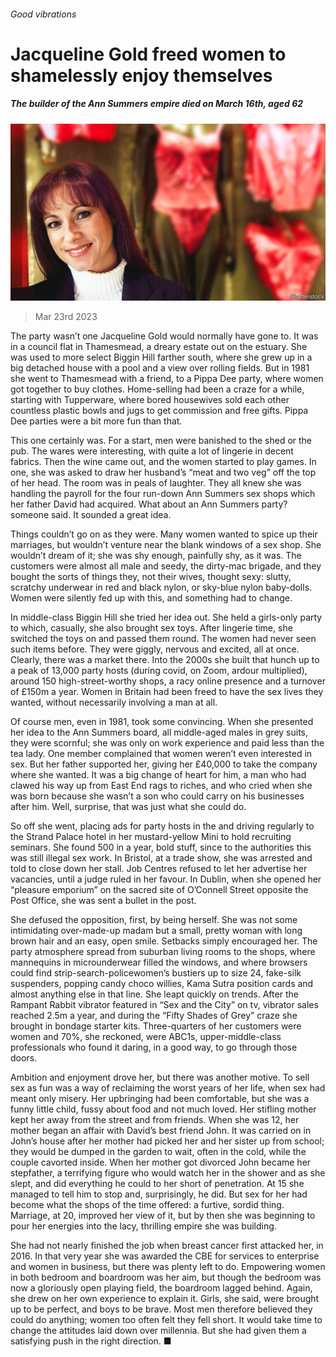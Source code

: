 ###### Good vibrations

# Jacqueline Gold freed women to shamelessly enjoy themselves 

##### The builder of the Ann Summers empire died on March 16th, aged 62 

![image](images/20230325_OBP001.jpg) 

> Mar 23rd 2023 

The party wasn’t one Jacqueline Gold would normally have gone to. It was in a council flat in Thamesmead, a dreary estate out on the estuary. She was used to more select Biggin Hill farther south, where she grew up in a big detached house with a pool and a view over rolling fields. But in 1981 she went to Thamesmead with a friend, to a Pippa Dee party, where women got together to buy clothes. Home-selling had been a craze for a while, starting with Tupperware, where bored housewives sold each other countless plastic bowls and jugs to get commission and free gifts. Pippa Dee parties were a bit more fun than that. 

This one certainly was. For a start, men were banished to the shed or the pub. The wares were interesting, with quite a lot of lingerie in decent fabrics. Then the wine came out, and the women started to play games. In one, she was asked to draw her husband’s “meat and two veg” off the top of her head. The room was in peals of laughter. They all knew she was handling the payroll for the four run-down Ann Summers sex shops which her father David had acquired. What about an Ann Summers party? someone said. It sounded a great idea. 

Things couldn’t go on as they were. Many women wanted to spice up their marriages, but wouldn’t venture near the blank windows of a sex shop. She wouldn’t dream of it; she was shy enough, painfully shy, as it was. The customers were almost all male and seedy, the dirty-mac brigade, and they bought the sorts of things they, not their wives, thought sexy: slutty, scratchy underwear in red and black nylon, or sky-blue nylon baby-dolls. Women were silently fed up with this, and something had to change. 

In middle-class Biggin Hill she tried her idea out. She held a girls-only party to which, casually, she also brought sex toys. After lingerie time, she switched the toys on and passed them round. The women had never seen such items before. They were giggly, nervous and excited, all at once. Clearly, there was a market there. Into the 2000s she built that hunch up to a peak of 13,000 party hosts (during covid, on Zoom, ardour multiplied), around 150 high-street-worthy shops, a racy online presence and a turnover of £150m a year. Women in Britain had been freed to have the sex lives they wanted, without necessarily involving a man at all. 

Of course men, even in 1981, took some convincing. When she presented her idea to the Ann Summers board, all middle-aged males in grey suits, they were scornful; she was only on work experience and paid less than the tea lady. One member complained that women weren’t even interested in sex. But her father supported her, giving her £40,000 to take the company where she wanted. It was a big change of heart for him, a man who had clawed his way up from East End rags to riches, and who cried when she was born because she wasn’t a son who could carry on his businesses after him. Well, surprise, that was just what she could do. 

So off she went, placing ads for party hosts in the  and driving regularly to the Strand Palace hotel in her mustard-yellow Mini to hold recruiting seminars. She found 500 in a year, bold stuff, since to the authorities this was still illegal sex work. In Bristol, at a trade show, she was arrested and told to close down her stall. Job Centres refused to let her advertise her vacancies, until a judge ruled in her favour. In Dublin, when she opened her “pleasure emporium” on the sacred site of O’Connell Street opposite the Post Office, she was sent a bullet in the post. 

She defused the opposition, first, by being herself. She was not some intimidating over-made-up madam but a small, pretty woman with long brown hair and an easy, open smile. Setbacks simply encouraged her. The party atmosphere spread from suburban living rooms to the shops, where mannequins in microunderwear filled the windows, and where browsers could find strip-search-policewomen’s bustiers up to size 24, fake-silk suspenders, popping candy choco willies, Kama Sutra position cards and almost anything else in that line. She leapt quickly on trends. After the Rampant Rabbit vibrator featured in “Sex and the City” on tv, vibrator sales reached 2.5m a year, and during the “Fifty Shades of Grey” craze she brought in bondage starter kits. Three-quarters of her customers were women and 70%, she reckoned, were ABC1s, upper-middle-class professionals who found it daring, in a good way, to go through those doors. 

Ambition and enjoyment drove her, but there was another motive. To sell sex as fun was a way of reclaiming the worst years of her life, when sex had meant only misery. Her upbringing had been comfortable, but she was a funny little child, fussy about food and not much loved. Her stifling mother kept her away from the street and from friends. When she was 12, her mother began an affair with David’s best friend John. It was carried on in John’s house after her mother had picked her and her sister up from school; they would be dumped in the garden to wait, often in the cold, while the couple cavorted inside. When her mother got divorced John became her stepfather, a terrifying figure who would watch her in the shower and as she slept, and did everything he could to her short of penetration. At 15 she managed to tell him to stop and, surprisingly, he did. But sex for her had become what the shops of the time offered: a furtive, sordid thing. Marriage, at 20, improved her view of it, but by then she was beginning to pour her energies into the lacy, thrilling empire she was building. 

She had not nearly finished the job when breast cancer first attacked her, in 2016. In that very year she was awarded the CBE for services to enterprise and women in business, but there was plenty left to do. Empowering women in both bedroom and boardroom was her aim, but though the bedroom was now a gloriously open playing field, the boardroom lagged behind. Again, she drew on her own experience to explain it. Girls, she said, were brought up to be perfect, and boys to be brave. Most men therefore believed they could do anything; women too often felt they fell short. It would take time to change the attitudes laid down over millennia. But she had given them a satisfying push in the right direction. ■

